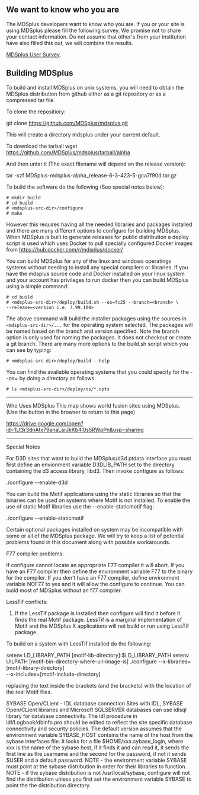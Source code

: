 ## We want to know who you are
The MDSplus developers want to know who you are. If you or your site is using MDSplus please fill the following survey. We promise not to share your contact information. Do not assume that other's from your institution have also filled this out, we will combine the results. 

[MDSplus User Survey](https://docs.google.com/forms/d/e/1FAIpQLScSsA-fY2yTsW076bBreJmNbBqY9jsd-m4vmAdPvfCxXidiOQ/viewform?usp=sf_link).

## Building MDSplus
To build and install MDSplus on unix systems, you will need to obtain the
MDSplus distribution from github either as a git repository or as a 
compressed tar file.

To clone the repositiory:

  git clone https://github.com/MDSplus/mdsplus.git

This will create a directory mdsplus under your current
default.

To download the tarball
  wget https://github.com/MDSplus/mdsplus/tarball/alpha 

And then untar it (The exact filename will depend on the release version):

  tar -xzf MDSplus-mdsplus-alpha_release-6-3-423-5-gca7f90d.tar.gz

To build the software do the following (See special notes below):

    # mkdir build
    # cd build
    # <mdsplus-src-dir>/configure
    # make

However this requires having all the needed libraries and packages installed
and there are many different options to configure for building MDSplus.
When MDSplus is built to generate releases for public distribution a deploy
script is used which uses Docker to pull specially configured Docker images
from https://hub.docker.com/r/mdsplus/docker/

You can build MDSplus for any of the linux and windows operatings systems
without needing to install any special compilers or libraries. If you have
the mdsplus source code and Docker installed on your linux system and your
account has privileges to run docker then you can build MDSplus using
a simple command:

    # cd build
    # <mdsplus-src-dir>/deploy/build.sh --os=fc25 --branch=<branch> \
    --release=<version i.e. 7.99.100>
    
The above command will build the installer packages using the sources in
`<mdsplus-src-dir>/...` for the operating system selected. The packages will
be named based on the branch and version specified. Note the branch option
is only used for naming the packages. It does not checkout or create a git
branch. There are many more options to the build.sh script which you can
see by typing:

    # <mdsplus-src-dir>/deploy/build --help
    
You can find the available operating systems that you could specify for the
--os=<operating-system> by doing a directory as follows:

    # ls <mdsplus-src-dir>/deploy/os/*.opts

    
---------------------------------------------------------------------------
Who Uses MDSplus
This map shows world fusion sites using MDSplus.  
(Use the <back> button in the browser to return to this page)

https://drive.google.com/open?id=1Lt3r3dnAtx79anaLarJkKb4l0s5RWpPn&usp=sharing

---------------------------------------------------------------------------
Special Notes

For D3D sites that want to build the MDSplus/d3d ptdata interface you must
first define an envionment variable D3DLIB_PATH set to the directory
containing the d3 access library, libd3. Then invoke configure as follows:

./configure --enable-d3d

You can build the Motif applications using the static libraries so that
the binaries can be used on systems where Motif is not installed. To enable
the use of static Motif libraries use the --enable-staticmotif flag:

./configure --enable-staticmotif

Certain optional packages installed on system may be incompatible with some
or all of the MDSplus package. We will try to keep a list of potential
problems found in this document along with possible workarounds.

F77 compiler problems:

If configure cannot locate an appropriate F77 compiler it will abort. If you
have an F77 compiler then define the environment variable F77 to the binary
for the compiler. If you don't have an F77 compiler, define environment
variable NOF77 to yes and it will allow the configure to continue. You can
build most of MDSplus without an f77 compiler.

LessTif conflicts:

1) If the LessTif package is installed then configure will find it before it
finds the real Motif package. LessTif is a marginal implementation of Motif
and the MDSplus X applications will not build or run using LessTif package.

To build on a system with LessTif installed do the following:


setenv LD_LIBRARY_PATH [motif-lib-directory]\:$LD_LIBRARY_PATH
setenv UILPATH [motif-bin-directory-where-uil-image-is]
./configure --x-libraries=[motif-library-directory]  \
            --x-includes=[motif-include-directory]

replacing the text inside the brackets (and the brackets) with the
location of the real Motif files.

SYBASE Open/CLient - IDL database connection
Sites with IDL, SYBASE Open/CLient libraries and Microsoft SQLSERVER
databases can use idlsql library for database connectivity.  The idl
procedure in idl/Logbook/dbinfo.pro should be edited to reflect the
site specific database connectivity and security policies.  The default
version assumes that the environment variable SYBASE_HOST contains
the name of the host from the sybase interfaces file.  It looks for a
file $HOME/xxx.sybase_login, where xxx is the name of the sybase host,
if it finds it and can read it, it sends the first line as the username
and the second for the password, if not it sends $USER and a default
password.
NOTE - the environment variable SYBASE must point at the sybase distribution
in order for their libraries to function.
NOTE - if the sybase distribution is not /usr/local/sybase, configure
will not find the distribution unless you first set the environment
variable SYBASE to point the the distribution directory.
